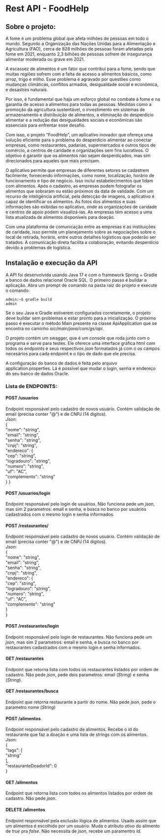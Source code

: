 # Rest API - FoodHelp

## Sobre o projeto:

A fome é um problema global que afeta milhões de pessoas em todo o mundo. 
Segundo a Organização das Nações Unidas para a Alimentação e Agricultura 
(FAO), cerca de 828 milhões de pessoas foram afetadas pela fome em 2021, 
enquanto 2,3 bilhões de pessoas sofrem de insegurança alimentar moderada 
ou grave em 2021.

A escassez de alimentos é um fator que contribui para a fome, sendo que 
muitas regiões sofrem com a falta de acesso a alimentos básicos, como arroz, 
trigo e milho. Esse problema é agravado por questões como mudanças 
climáticas, conflitos armados, desigualdade social e econômica, e desastres 
naturais. 

Por isso, é fundamental que haja um esforço global no combate à fome e na 
garantia de acesso a alimentos para todas as pessoas. Medidas como a 
promoção da agricultura sustentável, o investimento em sistemas de 
armazenamento e distribuição de alimentos, a eliminação do desperdício 
alimentar e a redução das desigualdades sociais e econômicas são essenciais 
para enfrentar esse desafio. 

Com isso, o projeto “FoodHelp”, um aplicativo inovador que ofereça uma 
solução eficiente para o problema do desperdício alimentar ao conectar 
empresas, como restaurantes, padarias, supermercados e outros tipos de 
comércio, a centros de caridade e organizações sem fins lucrativos. O objetivo 
é garantir que os alimentos não sejam desperdiçados, mas sim direcionados 
para aqueles que mais precisam. 

O aplicativo permite que empresas de diferentes setores se cadastrem 
facilmente, fornecendo informações, como nome, localização, horário de 
funcionamento e tipo de negócio. Isso inclui estabelecimentos que lidam com 
alimentos. Após o cadastro, as empresas podem fotografar os alimentos que 
sobraram ou estão próximos da data de validade. Com um recurso de 
inteligência artificial, pela detecção de imagens, o aplicativo é capaz de 
identificar os alimentos. As fotos dos alimentos e suas informações são 
exibidas no aplicativo, onde as organizações de caridade e centros de apoio 
podem visualizá-las. As empresas têm acesso a uma lista atualizada de
alimentos disponíveis para doação. 

Com uma plataforma de comunicação entre as empresas e as instituições de 
caridade, isso permite um planejamento sobre as negociações sobre o local de 
retirada, horário, entre outros detalhes logísticos que poderão ser tratados. A 
comunicação direta facilita a colaboração, evitando desperdício devido a 
problemas de logística.

## Instalação e execução da API

A API foi desenvolvida usando  Java 17 e com o framework Spring + Gradle e banco de dados relacional Oracle SQL.
O primeiro passo é buildar a aplicação. Abra um prompt de comando na pasta raiz do projeto e execute o comando:
```console
admin:~$ gradle build
admin
```
Se o seu Java e Gradle estiverem configurados corretamente, o projeto deve buildar sem problemas e estar pronto para a inicialização.
O próximo passo é executar o método Main presente na classe ApiApplication que se encontra no caminho *src/main/java/com/gs/api*.

O projeto contém um swagger, que é um console que roda junto com o programa e serve para testes. Ele oferece uma interface gráfica html com todos os endpoints e seus respectivos *json* formatados já com o os campos necesários para cada endpoint e o tipo de dado que ele precisa.

A configuração do banco de dados é feita pelo arquivo application.properties. Lá é possível que mudar o login, senha e endereço do seu banco de dados Oracle.

### Lista de ENDPOINTS:  


#### POST /usuarios
Endpoint responsável pelo cadastro de novos usuário. Contém validação de email (precisa conter "@") e de CNPJ (14 digitos).  
*Json*:  
  {  
  "nome": "string",  
  "email": "string",  
  "senha": "string",  
  "cnpj": "string",  
  "endereco": {  
    "cep": "string",  
    "logradouro": "string",  
    "numero": "string",  
    "uf": "AC",  
    "complemento": "string"  
  }
}

#### POST /usuarios/login  
Endpoint responsável pelo login de usuários. Não funciona pede um *json*, mas sim 2 parametros: email e senha, e busca no banco por usuários cadastrados com o mesmo login e senha informados.  


#### POST /restaurantes/  
Endpoint responsável pelo cadastro de novos usuário. Contém validação de email (precisa conter "@") e de CNPJ (14 digitos).  
*Json*:  
  {  
  "nome": "string",  
  "email": "string",  
  "senha": "string",  
  "cnpj": "string",  
  "endereco": {  
    "cep": "string",  
    "logradouro": "string",  
    "numero": "string",  
    "uf": "AC",  
    "complemento": "string"  
  }  
}  
  
#### POST /restaurantes/login  
Endpoint responsável pelo login de restaurantes. Não funciona pede um *json*, mas sim 2 parametros: email e senha, e busca no banco por restaurantes cadastrados com o mesmo login e senha informados.  


#### GET /restaurantes  
Endpoint que retorna lista com todos os restaurantes listados por ordem de cadastro. Não pede *json*, pede dois parametros: email (*String*) e senha (*String*).  

#### GET /restaurantes/busca  
Endpoint que retorna restaurante a partir do nome. Não pede *json*, pede o parametro nome (*String*)

#### POST /alimentos  
Endpoint responsável pelo cadastro de alimentos. Recebe o id do restaurante que faz a doação e uma lista de strings com os alimentos.  
*Json*:  
  {  
  "tags": [  
    "string"  
  ],  
  "restauranteDoadorId": 0  
}


#### GET /alimentos  
Endpoint que retorna lista com todos os alimentos listados por ordem de cadastro. Não pede *json*.  


#### DELETE /alimentos  
Endpoint responsável pela exclusão lógica de alimentos. Usado assim que um alimentos é escolhido por um usuário. Muda o atributo *ativo* do alimento de *true* pra *false*. Não necessita de *json*, recebe um paramentro *Id*.  
